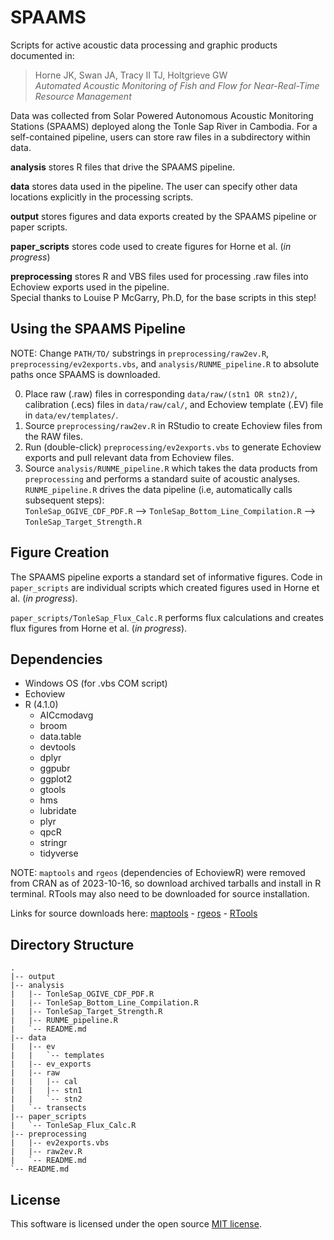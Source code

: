 # SPAAMS
Scripts for active acoustic data processing and graphic products documented in:

>Horne JK, Swan JA, Tracy II TJ, Holtgrieve GW  
*Automated Acoustic Monitoring of Fish and Flow for Near-Real-Time Resource Management*

Data was collected from Solar Powered Autonomous Acoustic Monitoring Stations (SPAAMS) deployed along the Tonle Sap River in Cambodia. For a self-contained pipeline, users can store raw files in a subdirectory within data.

**analysis** stores R files that drive the SPAAMS pipeline.

**data** stores data used in the pipeline. The user can specify other data locations explicitly in the processing scripts.

**output** stores figures and data exports created by the SPAAMS pipeline or paper scripts.

**paper_scripts** stores code used to create figures for Horne et al. (*in progress*)

**preprocessing** stores R and VBS files used for processing .raw files into Echoview exports used in the pipeline.  
Special thanks to Louise P McGarry, Ph.D, for the base scripts in this step!

## Using the SPAAMS Pipeline
NOTE: Change ``PATH/TO/`` substrings in ``preprocessing/raw2ev.R``, ``preprocessing/ev2exports.vbs``, and ``analysis/RUNME_pipeline.R`` to absolute paths once SPAAMS is downloaded.

0. Place raw (.raw) files in corresponding ``data/raw/(stn1 OR stn2)/``, calibration (.ecs) files in ``data/raw/cal/``, and Echoview template (.EV) file in ``data/ev/templates/``.
1. Source ``preprocessing/raw2ev.R`` in RStudio to create Echoview files from the RAW files.
2. Run (double-click) ``preprocessing/ev2exports.vbs`` to generate Echoview exports and pull relevant data from Echoview files.
3. Source ``analysis/RUNME_pipeline.R`` which takes the data products from ``preprocessing`` and performs a standard suite of acoustic analyses.  
``RUNME_pipeline.R`` drives the data pipeline (i.e, automatically calls subsequent steps):  
``TonleSap_OGIVE_CDF_PDF.R`` --> ``TonleSap_Bottom_Line_Compilation.R`` --> ``TonleSap_Target_Strength.R``

## Figure Creation
The SPAAMS pipeline exports a standard set of informative figures. Code in ``paper_scripts`` are individual scripts which created figures used in Horne et al. (*in progress*).

``paper_scripts/TonleSap_Flux_Calc.R`` performs flux calculations and creates flux figures from Horne et al. (*in progress*).

## Dependencies
* Windows OS (for .vbs COM script)
* Echoview
* R (4.1.0)
    * AICcmodavg
    * broom
    * data.table
    * devtools
    * dplyr
    * ggpubr
    * ggplot2
    * gtools
    * hms
    * lubridate
    * plyr
    * qpcR
    * stringr
    * tidyverse

NOTE: ``maptools`` and ``rgeos`` (dependencies of EchoviewR) were removed from CRAN as of 2023-10-16, so download archived tarballs and install in R terminal. RTools may also need to be downloaded for source installation.

Links for source downloads here: [maptools](https://cran.r-project.org/src/contrib/Archive/maptools/) - [rgeos](https://cran.r-project.org/src/contrib/Archive/rgeos/) - [RTools](https://cran.r-project.org/bin/windows/Rtools/rtools43/rtools.html)

## Directory Structure
```
.
|-- output
|-- analysis
|   |-- TonleSap_OGIVE_CDF_PDF.R
|   |-- TonleSap_Bottom_Line_Compilation.R
|   |-- TonleSap_Target_Strength.R
|   |-- RUNME_pipeline.R
|   `-- README.md
|-- data
|   |-- ev
|   |   `-- templates
|   |-- ev_exports
|   |-- raw
|   |   |-- cal
|   |   |-- stn1
|   |   `-- stn2
|   `-- transects
|-- paper_scripts
|   `-- TonleSap_Flux_Calc.R
|-- preprocessing
|   |-- ev2exports.vbs
|   |-- raw2ev.R
|   `-- README.md
`-- README.md
```

## License
This software is licensed under the open source [MIT license](LICENSE).